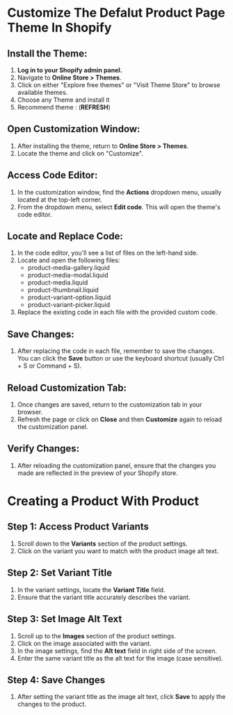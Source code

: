 #  Customize The Defalut Product Page Theme In Shopify

## Install the Theme:

1. **Log in to your Shopify admin panel.**
2. Navigate to **Online Store > Themes**.
3. Click on either "Explore free themes" or "Visit Theme Store" to browse available themes.
4. Choose any Theme  and install it
5. Recommend theme : (**REFRESH**)

## Open Customization Window:

1. After installing the theme, return to **Online Store > Themes**.
2. Locate the theme and click on "Customize".

## Access Code Editor:

1. In the customization window, find the **Actions** dropdown menu, usually located at the top-left corner.
2. From the dropdown menu, select **Edit code**. This will open the theme's code editor.

## Locate and Replace Code:

1. In the code editor, you'll see a list of files on the left-hand side.
2. Locate and open the following files:
   - product-media-gallery.liquid
   - product-media-modal.liquid
   - product-media.liquid
   - product-thumbnail.liquid
   - product-variant-option.liquid
   - product-variant-picker.liquid
3. Replace the existing code in each file with the provided custom code.

## Save Changes:

1. After replacing the code in each file, remember to save the changes. You can click the **Save** button or use the keyboard shortcut (usually Ctrl + S or Command + S).

## Reload Customization Tab:

1. Once changes are saved, return to the customization tab in your browser.
2. Refresh the page or click on **Close** and then **Customize** again to reload the customization panel.

## Verify Changes:

1. After reloading the customization panel, ensure that the changes you made are reflected in the preview of your Shopify store.


# Creating a Product With Product

## Step 1: Access Product Variants

1. Scroll down to the **Variants** section of the product settings.
2. Click on the variant you want to match with the product image alt text.

## Step 2: Set Variant Title

1. In the variant settings, locate the **Variant Title** field.
2. Ensure that the variant title accurately describes the variant.

## Step 3: Set Image Alt Text

1. Scroll up to the **Images** section of the product settings.
2. Click on the image associated with the variant.
3. In the image settings, find the **Alt text** field in right side of the screen.
4. Enter the same variant title as the alt text for the image (case sensitive).

## Step 4: Save Changes

1. After setting the variant title as the image alt text, click **Save** to apply the changes to the product.

